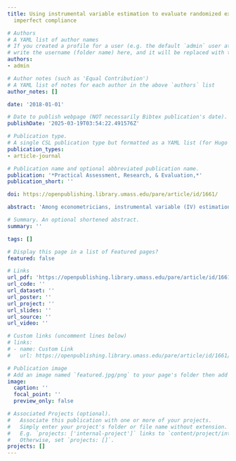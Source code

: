 ```yaml
---
title: Using instrumental variable estimation to evaluate randomized experiments with
  imperfect compliance

# Authors
# A YAML list of author names
# If you created a profile for a user (e.g. the default `admin` user at `content/authors/admin/`), 
# write the username (folder name) here, and it will be replaced with their full name and linked to their profile.
authors:
- admin

# Author notes (such as 'Equal Contribution')
# A YAML list of notes for each author in the above `authors` list
author_notes: []

date: '2018-01-01'

# Date to publish webpage (NOT necessarily Bibtex publication's date).
publishDate: '2025-03-19T03:54:22.491576Z'

# Publication type.
# A single CSL publication type but formatted as a YAML list (for Hugo requirements).
publication_types:
- article-journal

# Publication name and optional abbreviated publication name.
publication: '*Practical Assessment, Research, & Evaluation,*'
publication_short: ''

doi: https://openpublishing.library.umass.edu/pare/article/id/1661/

abstract: 'Among econometricians, instrumental variable (IV) estimation is a commonly used technique to estimate the causal effect of a particular variable on a specified outcome. However, among applied researchers in the social sciences, IV estimation may not be well understood. Although there are several IV estimation primers from different fields, most manuscripts are not readily accessible by researchers who may only be familiar with regression-based techniques. The manuscript provides a conceptual framework of why and how IV works in the context of evaluating treatment effects using randomized evaluations. I discuss the issue of imperfect treatment compliance, explain the logic of IV estimation, provide a sample dataset, and syntax for conducting IV analysis using R. A goal of the current manuscript is to demystify the use of IV estimation and make evaluation studies that use this technique more readily understood by researchers. '

# Summary. An optional shortened abstract.
summary: ''

tags: []

# Display this page in a list of Featured pages?
featured: false

# Links
url_pdf: 'https://openpublishing.library.umass.edu/pare/article/id/1661/'
url_code: ''
url_dataset: ''
url_poster: ''
url_project: ''
url_slides: ''
url_source: ''
url_video: ''

# Custom links (uncomment lines below)
# links:
# - name: Custom Link
#   url: https://openpublishing.library.umass.edu/pare/article/id/1661/

# Publication image
# Add an image named `featured.jpg/png` to your page's folder then add a caption below.
image:
  caption: ''
  focal_point: ''
  preview_only: false

# Associated Projects (optional).
#   Associate this publication with one or more of your projects.
#   Simply enter your project's folder or file name without extension.
#   E.g. `projects: ['internal-project']` links to `content/project/internal-project/index.md`.
#   Otherwise, set `projects: []`.
projects: []
---
```

